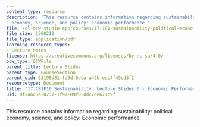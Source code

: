 ```yaml
---
content_type: resource
description: 'This resource contains information regarding sustainability: political
  economy, science, and policy: Economic performance.'
file: /ol-ocw-studio-app/courses/17-181-sustainability-political-economy-science-and-policy-fall-2016/0f2a6c5a82371f9789f0ddc7de671c9f_MIT17_181F16_Week6.pdf
file_size: 1560212
file_type: application/pdf
learning_resource_types:
- Lecture Notes
license: https://creativecommons.org/licenses/by-nc-sa/4.0/
ocw_type: OCWFile
parent_title: Lecture Slides
parent_type: CourseSection
parent_uid: 63198d81-fd9d-0dca-a42b-edc4f49cd3f1
resourcetype: Document
title: '17.181F16 Sustainability: Lecture Slides 6 - Economic Performance'
uid: 0f2a6c5a-8237-1f97-89f0-ddc7de671c9f
---
```

This resource contains information regarding sustainability: political economy, science, and policy: Economic performance.